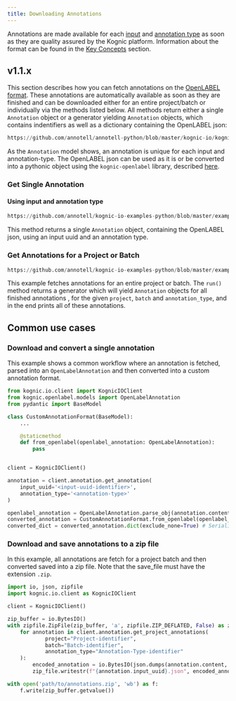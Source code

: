 ```yaml
---
title: Downloading Annotations
---
```


Annotations are made available for each [input](overview) and [annotation type](annotation_types) as soon as they are quality assured by the Kognic platform. Information about the format can be found in the [Key Concepts](../key_concepts.md#annotation) section.

## v1.1.x

This section describes how you can fetch annotations on the [OpenLABEL format](../openlabel/openlabel-format). These
annotations are automatically available as soon as they are finished and can be downloaded either for an entire
project/batch or individually via the methods listed below. All methods return either a single `Annotation` object or
a generator yielding `Annotation` objects, which contains indentifiers as well as a dictionary containing the OpenLABEL
json:

```python reference
https://github.com/annotell/annotell-python/blob/master/kognic-io/kognic/io/model/annotation/client_annotation.py#L7-L11
```

As the `Annotation` model shows, an annotation is unique for each input and annotation-type.
The OpenLABEL json can be used as it is or be converted into a pythonic object using the `kognic-openlabel` library, described
[here](../openlabel/python-client).

### Get Single Annotation

#### Using input and annotation type

```python reference
https://github.com/annotell/kognic-io-examples-python/blob/master/examples/get_annotation.py#L7-L10
```

This method returns a single `Annotation` object, containing the OpenLABEL json, using an input uuid and an annotation type.

### Get Annotations for a Project or Batch

```python reference
https://github.com/annotell/kognic-io-examples-python/blob/master/examples/get_project_annotations.py#L8-L23
```

This example fetches annotations for an entire project or batch. The `run()` method returns a generator which will yield `Annotation` objects for all finished annotations
, for the given `project`, `batch` and `annotation_type`, and in the end prints all of these annotations.

## Common use cases

### Download and convert a single annotation

This example shows a common workflow where an annotation is fetched, parsed into an `OpenLabelAnnotation` and then
converted into a custom annotation format.

```python
from kognic.io.client import KognicIOClient
from kognic.openlabel.models import OpenLabelAnnotation
from pydantic import BaseModel

class CustomAnnotationFormat(BaseModel):
    ...

    @staticmethod
    def from_openlabel(openlabel_annotation: OpenLabelAnnotation):
        pass


client = KognicIOClient()

annotation = client.annotation.get_annotation(
    input_uuid='<input-uuid-identifier>',
    annotation_type='<annotation-type>'
)

openlabel_annotation = OpenLabelAnnotation.parse_obj(annotation.content) # Create pydantic object
converted_annotation = CustomAnnotationFormat.from_openlabel(openlabel_annotation=openlabel_annotation) # Convert annotation
converted_dict = converted_annotation.dict(exclude_none=True) # Serialize to dict (or json)
```

### Download and save annotations to a zip file

In this example, all annotations are fetch for a project batch and then converted saved into a zip file. Note that the
save_file must have the extension `.zip`.

```python
import io, json, zipfile
import kognic.io.client as KognicIOClient

client = KognicIOClient()

zip_buffer = io.BytesIO()
with zipfile.ZipFile(zip_buffer, 'a', zipfile.ZIP_DEFLATED, False) as zip_file:
    for annotation in client.annotation.get_project_annotations(
            project="Project-identifier",
            batch="Batch-identifier",
            annotation_type="Annotation-Type-identifier"
    ):
        encoded_annotation = io.BytesIO(json.dumps(annotation.content, indent=4).encode())
        zip_file.writestr(f"{annotation.input_uuid}.json", encoded_annotation.getvalue())

with open('path/to/annotations.zip', 'wb') as f:
    f.write(zip_buffer.getvalue())
```
